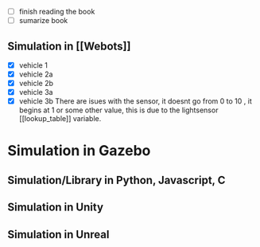- [ ] finish reading the book 
- [ ] sumarize book
## Simulation in [[Webots]]
- [x] vehicle 1
- [x] vehicle 2a
- [x] vehicle 2b
- [x] vehicle 3a
- [x] vehicle 3b
There are isues with the sensor, it doesnt go from 0 to 10 , it begins at 1 or some other value, this is due to the lightsensor [[lookup_table]] variable.
# Simulation in Gazebo
## Simulation/Library in Python, Javascript, C
## Simulation in Unity
## Simulation in Unreal
